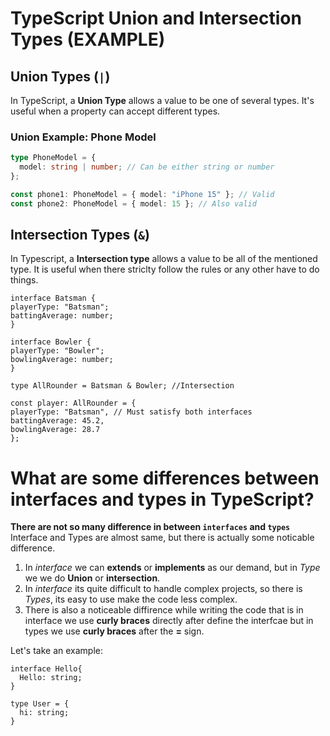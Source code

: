 # TypeScript Union and Intersection Types (EXAMPLE)

## Union Types (`|`)

In TypeScript, a **Union Type** allows a value to be one of several types. It's useful when a property can accept different types.

### Union Example: Phone Model

```typescript
type PhoneModel = {
  model: string | number; // Can be either string or number
};

const phone1: PhoneModel = { model: "iPhone 15" }; // Valid
const phone2: PhoneModel = { model: 15 }; // Also valid
```

## Intersection Types (`&`)

In Typescript, a **Intersection type** allows a value to be all of the mentioned type. It is useful when there striclty follow the rules or any other have to do things.

```Intersection
interface Batsman {
playerType: "Batsman";
battingAverage: number;
}

interface Bowler {
playerType: "Bowler";
bowlingAverage: number;
}

type AllRounder = Batsman & Bowler; //Intersection

const player: AllRounder = {
playerType: "Batsman", // Must satisfy both interfaces
battingAverage: 45.2,
bowlingAverage: 28.7
};
```

# What are some differences between interfaces and types in TypeScript?

**There are not so many difference in between `interfaces` and `types`**
Interface and Types are almost same, but there is actually some noticable difference.

1. In _interface_ we can **extends** or **implements** as our demand, but in _Type_ we we do **Union** or **intersection**.
2. In _interface_ its quite difficult to handle complex projects, so there is _Types_, its easy to use make the code less complex.
3. There is also a noticeable diffirence while writing the code that is in interface we use **curly braces** directly after define the interfcae but in types we use **curly braces** after the **=** sign.

Let's take an example:

```
interface Hello{
  Hello: string;
}

type User = {
  hi: string;
}
```
